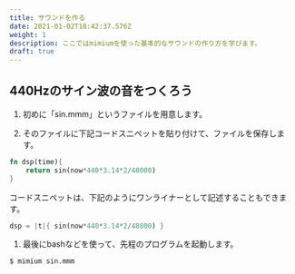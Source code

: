 ```yaml
---
title: サウンドを作る
date: 2021-01-02T18:42:37.576Z
weight: 1
description: ここではmimiumを使った基本的なサウンドの作り方を学びます。
draft: true
---
```

## 440Hzのサイン波の音をつくろう
1. 初めに「sin.mmm」というファイルを用意します。

1. そのファイルに下記コードスニペットを貼り付けて、ファイルを保存します。
```rust
fn dsp(time){
    return sin(now*440*3.14*2/48000)
}
```

コードスニペットは、下記のようにワンライナーとして記述することもできます。
```rust
dsp = |t|{ sin(now*440*3.14*2/48000) }
```
1. 最後にbashなどを使って、先程のプログラムを起動します。
```bash
$ mimium sin.mmm
```